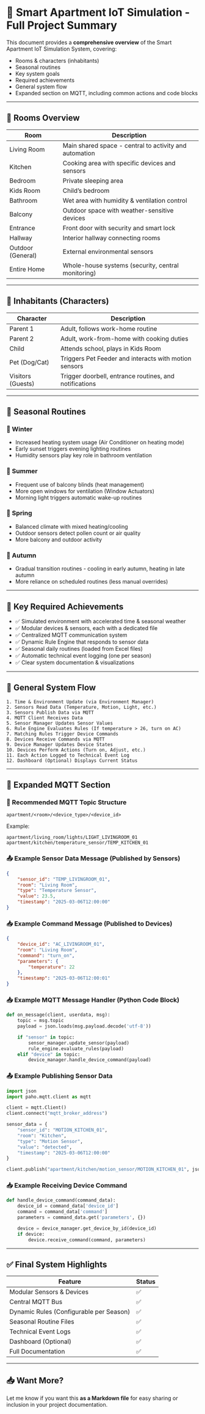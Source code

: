 
# 🏡 Smart Apartment IoT Simulation - Full Project Summary

This document provides a **comprehensive overview** of the Smart Apartment IoT Simulation System, covering:
- Rooms & characters (inhabitants)
- Seasonal routines
- Key system goals
- Required achievements
- General system flow
- Expanded section on MQTT, including common actions and code blocks

---

## 📍 Rooms Overview

| Room | Description |
|---|---|
| Living Room | Main shared space - central to activity and automation |
| Kitchen | Cooking area with specific devices and sensors |
| Bedroom | Private sleeping area |
| Kids Room | Child’s bedroom |
| Bathroom | Wet area with humidity & ventilation control |
| Balcony | Outdoor space with weather-sensitive devices |
| Entrance | Front door with security and smart lock |
| Hallway | Interior hallway connecting rooms |
| Outdoor (General) | External environmental sensors |
| Entire Home | Whole-house systems (security, central monitoring) |

---

## 👥 Inhabitants (Characters)

| Character | Description |
|---|---|
| Parent 1 | Adult, follows work-home routine |
| Parent 2 | Adult, work-from-home with cooking duties |
| Child | Attends school, plays in Kids Room |
| Pet (Dog/Cat) | Triggers Pet Feeder and interacts with motion sensors |
| Visitors (Guests) | Trigger doorbell, entrance routines, and notifications |

---

## 📆 Seasonal Routines

### 🔹 Winter
- Increased heating system usage (Air Conditioner on heating mode)
- Early sunset triggers evening lighting routines
- Humidity sensors play key role in bathroom ventilation

### 🔹 Summer
- Frequent use of balcony blinds (heat management)
- More open windows for ventilation (Window Actuators)
- Morning light triggers automatic wake-up routines

### 🔹 Spring
- Balanced climate with mixed heating/cooling
- Outdoor sensors detect pollen count or air quality
- More balcony and outdoor activity

### 🔹 Autumn
- Gradual transition routines - cooling in early autumn, heating in late autumn
- More reliance on scheduled routines (less manual overrides)

---

## 🎯 Key Required Achievements

- ✅ Simulated environment with accelerated time & seasonal weather
- ✅ Modular devices & sensors, each with a dedicated file
- ✅ Centralized MQTT communication system
- ✅ Dynamic Rule Engine that responds to sensor data
- ✅ Seasonal daily routines (loaded from Excel files)
- ✅ Automatic technical event logging (one per season)
- ✅ Clear system documentation & visualizations

---

## 🔄 General System Flow

```text
1. Time & Environment Update (via Environment Manager)
2. Sensors Read Data (Temperature, Motion, Light, etc.)
3. Sensors Publish Data via MQTT
4. MQTT Client Receives Data
5. Sensor Manager Updates Sensor Values
6. Rule Engine Evaluates Rules (If temperature > 26, turn on AC)
7. Matching Rules Trigger Device Commands
8. Devices Receive Commands via MQTT
9. Device Manager Updates Device States
10. Devices Perform Actions (Turn on, Adjust, etc.)
11. Each Action Logged to Technical Event Log
12. Dashboard (Optional) Displays Current Status
```

---

## 📡 Expanded MQTT Section

### 📑 Recommended MQTT Topic Structure

```text
apartment/<room>/<device_type>/<device_id>
```
Example:
```
apartment/living_room/lights/LIGHT_LIVINGROOM_01
apartment/kitchen/temperature_sensor/TEMP_KITCHEN_01
```

### 📤 Example Sensor Data Message (Published by Sensors)

```json
{
    "sensor_id": "TEMP_LIVINGROOM_01",
    "room": "Living Room",
    "type": "Temperature Sensor",
    "value": 23.5,
    "timestamp": "2025-03-06T12:00:00"
}
```

### 📥 Example Command Message (Published to Devices)

```json
{
    "device_id": "AC_LIVINGROOM_01",
    "room": "Living Room",
    "command": "turn_on",
    "parameters": {
        "temperature": 22
    },
    "timestamp": "2025-03-06T12:00:01"
}
```

### 📥 Example MQTT Message Handler (Python Code Block)

```python
def on_message(client, userdata, msg):
    topic = msg.topic
    payload = json.loads(msg.payload.decode('utf-8'))

    if "sensor" in topic:
        sensor_manager.update_sensor(payload)
        rule_engine.evaluate_rules(payload)
    elif "device" in topic:
        device_manager.handle_device_command(payload)
```

### 📤 Example Publishing Sensor Data

```python
import json
import paho.mqtt.client as mqtt

client = mqtt.Client()
client.connect("mqtt_broker_address")

sensor_data = {
    "sensor_id": "MOTION_KITCHEN_01",
    "room": "Kitchen",
    "type": "Motion Sensor",
    "value": "detected",
    "timestamp": "2025-03-06T12:00:00"
}

client.publish("apartment/kitchen/motion_sensor/MOTION_KITCHEN_01", json.dumps(sensor_data))
```

### 📥 Example Receiving Device Command

```python
def handle_device_command(command_data):
    device_id = command_data['device_id']
    command = command_data['command']
    parameters = command_data.get('parameters', {})

    device = device_manager.get_device_by_id(device_id)
    if device:
        device.receive_command(command, parameters)
```

---

## ✅ Final System Highlights

| Feature | Status |
|---|---|
| Modular Sensors & Devices | ✅ |
| Central MQTT Bus | ✅ |
| Dynamic Rules (Configurable per Season) | ✅ |
| Seasonal Routine Files | ✅ |
| Technical Event Logs | ✅ |
| Dashboard (Optional) | ✅ |
| Full Documentation | ✅ |

---

## 📥 Want More?

Let me know if you want this **as a Markdown file** for easy sharing or inclusion in your project documentation.
